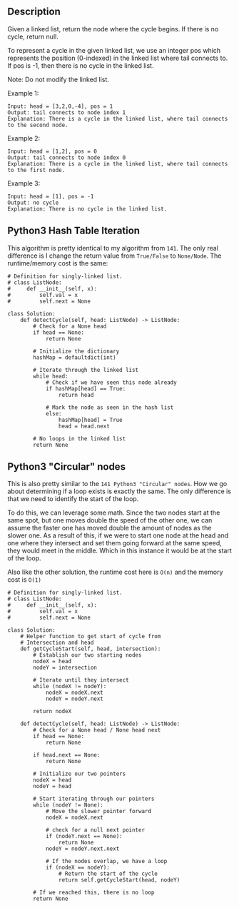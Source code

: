 ## Description

Given a linked list, return the node where the cycle begins. If there is no cycle, return null.

To represent a cycle in the given linked list, we use an integer pos which represents the position (0-indexed) in the linked list where tail connects to. If pos is -1, then there is no cycle in the linked list.

Note: Do not modify the linked list.

 

Example 1:

```
Input: head = [3,2,0,-4], pos = 1
Output: tail connects to node index 1
Explanation: There is a cycle in the linked list, where tail connects to the second node.
```

Example 2:

```
Input: head = [1,2], pos = 0
Output: tail connects to node index 0
Explanation: There is a cycle in the linked list, where tail connects to the first node.
```

Example 3:

```
Input: head = [1], pos = -1
Output: no cycle
Explanation: There is no cycle in the linked list.
```

## Python3 Hash Table Iteration

This algorithm is pretty identical to my algorithm from `141`. The only real difference is I change the return value from `True/False` to `None/Node`. The runtime/memory cost is the same:

```
# Definition for singly-linked list.
# class ListNode:
#     def __init__(self, x):
#         self.val = x
#         self.next = None

class Solution:
    def detectCycle(self, head: ListNode) -> ListNode:
        # Check for a None head
        if head == None:
            return None
        
        # Initialize the dictionary
        hashMap = defaultdict(int)

        # Iterate through the linked list
        while head:
            # Check if we have seen this node already
            if hashMap[head] == True:
                return head

            # Mark the node as seen in the hash list
            else:
                hashMap[head] = True
                head = head.next
        
        # No loops in the linked list
        return None
```

## Python3 "Circular" nodes

This is also pretty similar to the `141 Python3 "Circular" nodes`. How we go about determining if a loop exists is exactly the same. The only difference is that we need to identify the start of the loop.

To do this, we can leverage some math. Since the two nodes start at the same spot, but one moves double the speed of the other one, we can assume the faster one has moved double the amount of nodes as the slower one. As a result of this, if we were to start one node at the head and one where they intersect and set them going forward at the same speed, they would meet in the middle. Which in this instance it would be at the start of the loop.

Also like the other solution, the runtime cost here is `O(n)` and the memory cost is `O(1)`

```
# Definition for singly-linked list.
# class ListNode:
#     def __init__(self, x):
#         self.val = x
#         self.next = None

class Solution:
    # Helper function to get start of cycle from
    # Intersection and head
    def getCycleStart(self, head, intersection):
        # Establish our two starting nodes
        nodeX = head
        nodeY = intersection
        
        # Iterate until they intersect
        while (nodeX != nodeY):
            nodeX = nodeX.next
            nodeY = nodeY.next
            
        return nodeX
    
    def detectCycle(self, head: ListNode) -> ListNode:
        # Check for a None head / None head next
        if head == None:
            return None
        
        if head.next == None:
            return None
        
        # Initialize our two pointers
        nodeX = head
        nodeY = head
        
        # Start iterating through our pointers
        while (nodeY != None):
            # Move the slower pointer forward
            nodeX = nodeX.next
            
            # check for a null next pointer
            if (nodeY.next == None):
                return None
            nodeY = nodeY.next.next
            
            # If the nodes overlap, we have a loop
            if (nodeX == nodeY):
                # Return the start of the cycle
                return self.getCycleStart(head, nodeY)
        
        # If we reached this, there is no loop
        return None
```


